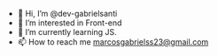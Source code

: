 - 👋 Hi, I’m @dev-gabrielsanti
- 👀 I’m interested in Front-end 
- 🌱 I’m currently learning JS.
- 📫 How to reach me marcosgabrielss23@gmail.com

<!---
dev-gabrielsanti/dev-gabrielsanti is a ✨ special ✨ repository because its `README.md` (this file) appears on your GitHub profile.
You can click the Preview link to take a look at your changes.
--->
